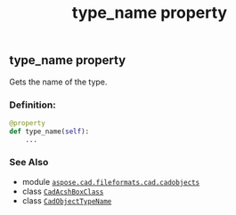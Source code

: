 ﻿---
title: type_name property
second_title: Aspose.CAD for Python via .NET API References
description: 
type: docs
weight: 280
url: /python-net/aspose.cad.fileformats.cad.cadobjects/cadacshboxclass/type_name/
is_root: false
---

## type_name property


Gets the name of the type.
### Definition:
```python
@property
def type_name(self):
    ...
```

### See Also
* module [`aspose.cad.fileformats.cad.cadobjects`](../../)
* class [`CadAcshBoxClass`](/cad/python-net/aspose.cad.fileformats.cad.cadobjects/cadacshboxclass)
* class [`CadObjectTypeName`](/cad/python-net/aspose.cad.fileformats.cad.cadconsts/cadobjecttypename)
